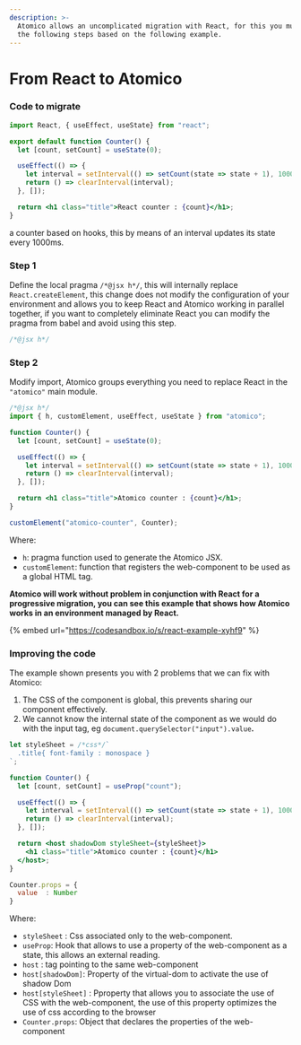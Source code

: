 ```yaml
---
description: >-
  Atomico allows an uncomplicated migration with React, for this you must follow
  the following steps based on the following example.
---
```


# From React to Atomico

### Code to migrate

```jsx
import React, { useEffect, useState} from "react";

export default function Counter() {
  let [count, setCount] = useState(0);

  useEffect(() => {
    let interval = setInterval(() => setCount(state => state + 1), 1000);
    return () => clearInterval(interval);
  }, []);

  return <h1 class="title">React counter : {count}</h1>;
}

```

 a counter based on hooks, this by means of an interval updates its state every 1000ms.

### Step 1

 Define the local pragma `/*@jsx h*/`, this will internally replace `React.createElement`, this change does not modify the configuration of your environment and allows you to keep React and Atomico working in parallel together, if you want to completely eliminate React you can modify the pragma from babel and avoid using this step.

```jsx
/*@jsx h*/
```

### Step 2

Modify import, Atomico groups everything you need to replace React in the `"atomico"` main module.

```jsx
/*@jsx h*/
import { h, customElement, useEffect, useState } from "atomico";

function Counter() {
  let [count, setCount] = useState(0);

  useEffect(() => {
    let interval = setInterval(() => setCount(state => state + 1), 1000);
    return () => clearInterval(interval);
  }, []);

  return <h1 class="title">Atomico counter : {count}</h1>;
}

customElement("atomico-counter", Counter);

```

Where: 

* `h`: pragma function used to generate the Atomico JSX.
* `customElement`: function that registers the web-component to be used as a global HTML tag.

**Atomico will work without problem in conjunction with React for a progressive migration, you can see this example that shows how Atomico works in an environment managed by React.**

{% embed url="https://codesandbox.io/s/react-example-xyhf9" %}

### Improving the code

The example shown presents you with 2 problems that we can fix with Atomico:

1. The CSS of the component is global, this prevents sharing our component effectively.
2. We cannot know the internal state of the component as we would do with the input tag, eg `document.querySelector("input").value`**.**

```jsx
let styleSheet = /*css*/`
  .title{ font-family : monospace }
`;

function Counter() {
  let [count, setCount] = useProp("count");

  useEffect(() => {
    let interval = setInterval(() => setCount(state => state + 1), 1000);
    return () => clearInterval(interval);
  }, []);

  return <host shadowDom styleSheet={styleSheet}>
    <h1 class="title">Atomico counter : {count}</h1>
  </host>;
}

Counter.props = {
  value  : Number
}

```

 Where: 

* `styleSheet` : Css associated only to the web-component.
* `useProp`: Hook that allows to use a property of the web-component as a state, this allows an external reading.
* `host` : tag pointing to the same web-component
* `host[shadowDom]`: Property of the virtual-dom to activate the use of shadow Dom
* `host[styleSheet]` : Pproperty that allows you to associate the use of CSS with the web-component, the use of this property optimizes the use of css according to the browser
* `Counter.props`: Object that declares the properties of the web-component



